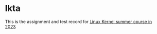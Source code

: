 # lkta

This is the assignment and test record for [Linux Kernel summer course in 2023](https://hackmd.io/@sysprog/linux2023-summer/https%3A%2F%2Fhackmd.io%2F%40sysprog%2FSJxzu7zo3)
